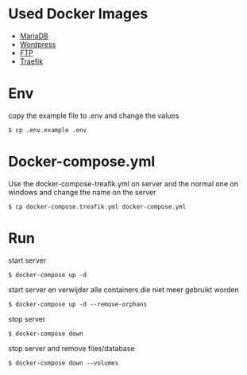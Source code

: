 

# Used Docker Images
- [MariaDB](https://hub.docker.com/_/mariadb)
- [Wordpress](https://hub.docker.com/_/wordpress)
- [FTP](https://hub.docker.com/r/stilliard/pure-ftpd/)
- [Traefik](https://hub.docker.com/_/traefik)


# Env
copy the example file to .env and change the values

    $ cp .env.example .env

# Docker-compose.yml
Use the docker-compose-treafik.yml on server and the normal one on windows and change the name on the server

    $ cp docker-compose.treafik.yml docker-compose.yml
    
# Run
start server

    $ docker-compose up -d

start server en verwijder alle containers die niet meer gebruikt worden

    $ docker-compose up -d --remove-orphans

stop server
    
    $ docker-compose down

stop server and remove files/database

    $ docker-compose down --volumes


